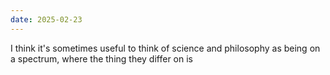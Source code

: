 ```yaml
---
date: 2025-02-23
---
```

I think it's sometimes useful to think of science and philosophy as being on a spectrum, where the thing they differ on is 